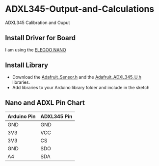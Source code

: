 # ADXL345-Output-and-Calculations
ADXL345 Calibration and Ouput

## Install Driver for Board
I am using the [ELEGOO NANO](https://www.elegoo.com/download/)

## Install Library
- Download the [Adafruit_Sensor.h](https://github.com/adafruit/Adafruit_Sensor/blob/master/Adafruit_Sensor.h) and the [Adafruit_ADXL345_U.h](https://github.com/adafruit/Adafruit_ADXL345/blob/master/Adafruit_ADXL345_U.h) libraries.
- Add libraries to your Arduino library folder and include in the sketch 

## Nano and ADXL Pin Chart

| Arduino Pin | ADXL345 Pin |
| ----------- | ----------- |
| GND         | GND         |
| 3V3         | VCC         |
| 3V3         | CS          |
| GND         | SDO         |
| A4          | SDA         |
